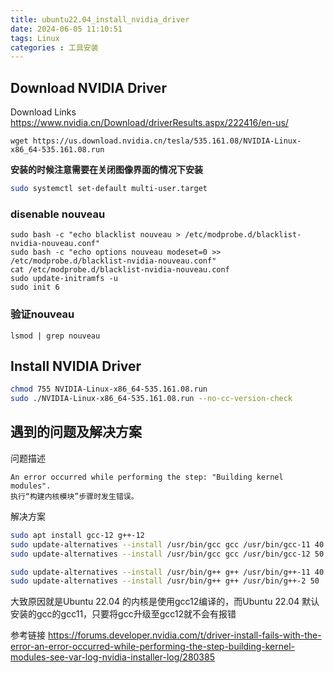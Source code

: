 ```yaml
---
title: ubuntu22.04_install_nvidia_driver
date: 2024-06-05 11:10:51
tags: Linux
categories : 工具安装
---
```


## Download NVIDIA Driver


Download Links <https://www.nvidia.cn/Download/driverResults.aspx/222416/en-us/>

```shell
wget https://us.download.nvidia.cn/tesla/535.161.08/NVIDIA-Linux-x86_64-535.161.08.run
```

**安装的时候注意需要在关闭图像界面的情况下安装**
```bash
sudo systemctl set-default multi-user.target
```

### disenable nouveau

```shell
sudo bash -c "echo blacklist nouveau > /etc/modprobe.d/blacklist-nvidia-nouveau.conf"
sudo bash -c "echo options nouveau modeset=0 >> /etc/modprobe.d/blacklist-nvidia-nouveau.conf"
cat /etc/modprobe.d/blacklist-nvidia-nouveau.conf
sudo update-initramfs -u
sudo init 6
```

### 验证nouveau

```shell
lsmod | grep nouveau
```

## Install NVIDIA Driver

```bash
chmod 755 NVIDIA-Linux-x86_64-535.161.08.run
sudo ./NVIDIA-Linux-x86_64-535.161.08.run --no-cc-version-check
```

## 遇到的问题及解决方案

问题描述

```text
An error occurred while performing the step: "Building kernel modules".
执行“构建内核模块”步骤时发生错误。
```

解决方案

```bash
sudo apt install gcc-12 g++-12
sudo update-alternatives --install /usr/bin/gcc gcc /usr/bin/gcc-11 40
sudo update-alternatives --install /usr/bin/gcc gcc /usr/bin/gcc-12 50

sudo update-alternatives --install /usr/bin/g++ g++ /usr/bin/g++-11 40
sudo update-alternatives --install /usr/bin/g++ g++ /usr/bin/g++-2 50
```

大致原因就是Ubuntu 22.04 的内核是使用gcc12编译的，而Ubuntu 22.04 默认安装的gcc的gcc11，只要将gcc升级至gcc12就不会有报错

参考链接 <https://forums.developer.nvidia.com/t/driver-install-fails-with-the-error-an-error-occurred-while-performing-the-step-building-kernel-modules-see-var-log-nvidia-installer-log/280385>